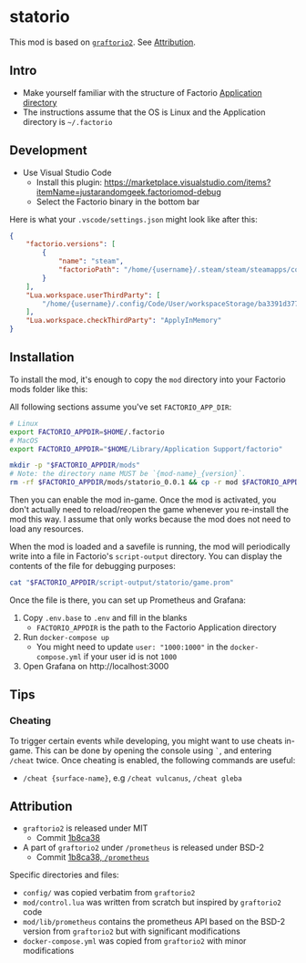 # statorio

This mod is based on [`graftorio2`](https://github.com/remijouannet/graftorio2).
See [Attribution](#attribution).

## Intro

- Make yourself familiar with the structure of Factorio [Application directory](https://wiki.factorio.com/Application_directory)
- The instructions assume that the OS is Linux and the Application directory is `~/.factorio`


## Development

- Use Visual Studio Code
    - Install this plugin: https://marketplace.visualstudio.com/items?itemName=justarandomgeek.factoriomod-debug
    - Select the Factorio binary in the bottom bar

Here is what your `.vscode/settings.json` might look like after this:

```json
{
    "factorio.versions": [
        {
            "name": "steam",
            "factorioPath": "/home/{username}/.steam/steam/steamapps/common/Factorio/bin/x64/factorio"
        }
    ],
    "Lua.workspace.userThirdParty": [
        "/home/{username}/.config/Code/User/workspaceStorage/ba3391d3778925ecb1006e8e1d038d97/justarandomgeek.factoriomod-debug/sumneko-3rd"
    ],
    "Lua.workspace.checkThirdParty": "ApplyInMemory"
}
```


## Installation

To install the mod, it's enough to copy the `mod` directory into your Factorio mods folder like this:

All following sections assume you've set `FACTORIO_APP_DIR`:
```sh
# Linux
export FACTORIO_APPDIR=$HOME/.factorio
# MacOS
export FACTORIO_APPDIR="$HOME/Library/Application Support/factorio"
```

```sh
mkdir -p "$FACTORIO_APPDIR/mods"
# Note: the directory name MUST be `{mod-name}_{version}`.
rm -rf $FACTORIO_APPDIR/mods/statorio_0.0.1 && cp -r mod $FACTORIO_APPDIR/mods/statorio_0.0.1
```

Then you can enable the mod in-game.
Once the mod is activated, you don't actually need to reload/reopen the game whenever you re-install the mod this way.
I assume that only works because the mod does not need to load any resources.

When the mod is loaded and a savefile is running, the mod will periodically write into a file in Factorio's `script-output` directory.
You can display the contents of the file for debugging purposes:

```sh
cat "$FACTORIO_APPDIR/script-output/statorio/game.prom"
```

Once the file is there, you can set up Prometheus and Grafana:

1. Copy `.env.base` to `.env` and fill in the blanks
    - `FACTORIO_APPDIR` is the path to the Factorio Application directory
2. Run `docker-compose up`
    - You might need to update `user: "1000:1000"` in the `docker-compose.yml` if your user id is not `1000`
3. Open Grafana on http://localhost:3000

## Tips

### Cheating

To trigger certain events while developing, you might want to use cheats in-game. This can be done by opening the console using `` ` ``, and entering `/cheat` twice.
Once cheating is enabled, the following commands are useful:

* `/cheat {surface-name}`, e.g `/cheat vulcanus`, `/cheat gleba`

## Attribution

- `graftorio2` is released under MIT
  - Commit [1b8ca38](https://github.com/remijouannet/graftorio2/tree/1b8ca38db745c9a8c720022213fd2d067c5600b8)
- A part of `graftorio2` under `/prometheus` is released under BSD-2
  - Commit [1b8ca38, `/prometheus`](https://github.com/remijouannet/graftorio2/tree/1b8ca38db745c9a8c720022213fd2d067c5600b8/prometheus)

Specific directories and files:

- `config/` was copied verbatim from `graftorio2`
- `mod/control.lua` was written from scratch but inspired by `graftorio2` code
- `mod/lib/prometheus` contains the prometheus API based on the BSD-2 version from `graftorio2` but with significant modifications
- `docker-compose.yml` was copied from `graftorio2` with minor modifications
